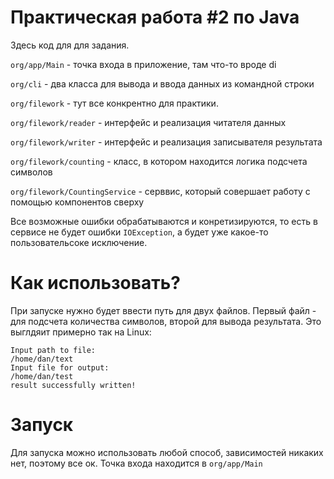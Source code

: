 # Практическая работа #2 по Java
Здесь код для для задания.

`org/app/Main` - точка входа в приложение, там что-то вроде di

`org/cli` - два класса для вывода и ввода данных из командной строки

`org/filework` - тут все конкрентно для практики.

`org/filework/reader` - интерфейс и реализация читателя данных

`org/filework/writer` - интерфейс и реализация записывателя результата

`org/filework/counting` - класс, в котором находится логика подсчета символов

`org/filework/CountingService` - серввис, который совершает работу с помощью компонентов сверху

Все возможные ошибки обрабатываются и конретизируются, то есть в сервисе не будет ошибки `IOException`, 
а будет уже какое-то пользовательсоке исключение.



# Как использовать?
При запуске нужно будет ввести путь для двух файлов. Первый файл - для подсчета количества символов,
второй для вывода результата. Это выглдяит примерно так на Linux:
    
    Input path to file:
    /home/dan/text
    Input file for output:
    /home/dan/test
    result successfully written!


# Запуск
Для запуска можно использовать любой способ, зависимостей никаких нет, поэтому все ок.
Точка входа находится в `org/app/Main`

